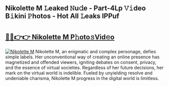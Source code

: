 ## Nikolette M 𝙻eaked 𝙽u𝚍e - Part-4Lp 𝚅𝚒deo B𝚒kini 𝙿hotos - Hot All 𝙻eaks lPPuf

# <h2><a href="http://ld21wq.urlbe.top/?page=Nikolette+M">🔗🔗👉👉 Nikolette M P𝚑oto𝚜Vid𝚎o</a></h2>

[![Nikolette M](https://i.imgur.com/eBuTRDB.gif)](http://ld21wq.urlbe.top/?page=Nikolette+M)
Nikolette M, an enigmatic and complex personage, defies simple labels. Her unconventional way of creating an online presence has magnetized and offended viewers, igniting debates on consent, privacy, and the essence of virtual societies. Regardless of her future decisions, her mark on the virtual world is indelible. Fueled by unyielding resolve and undeniable charisma, Nikolette M progress in the digital world is limitless.
